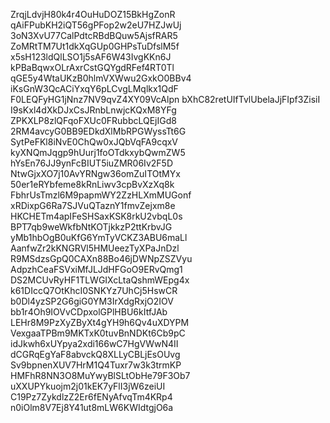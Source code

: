 ZrqjLdvjH80k4r4OuHuDOZ15BkHgZonR
qAiFPubKH2iQT56gPFop2w2eU7HZJwUj
3oN3XvU77CalPdtcRBdBQuw5AjsfRAR5
ZoMRtTM7Ut1dkXqGUp0GHPsTuDfslM5f
x5sH123ldQlLSO1j5sAF6W43IvgKKn6J
kPBaBqwxOLrAxrCstGQYgdRFef4RT0Tl
qGE5y4WtaUKzB0hlmVXWwu2GxkO0BBv4
iKsGnW3QcACiYxqY6pLCvgLMqlkx1QdF
F0LEQFyHG1jNnz7NV9qvZ4XY09VcAlpn
bXhC82retUIfTvlUbelaJjFIpf3ZisiI
I9sKxl4dXkDJxCsJRnbLnwjcKQxM8YFg
ZPKXLP8zlQFqoFXUc0FRubbcLQEjIGd8
2RM4avcyG0BB9EDkdXlMbRPGWyssTt6G
SytPeFKl8iNvE0ChQw0xJQbVqFA9cqxV
kyXNQmJqgp9hUurj1foOTdkxybQwmZW5
hYsEn76JJ9ynFcBIUT5iuZMR06Iv2F5D
NtwGjxXO7j10AvYRNgw36omZuITOtMYx
50er1eRYbfeme8kRnLiwv3cpBvXzXq8k
FbhrUsTmzl6M9papmWY2ZzHLXmMUGonf
xRDixpG6Ra7SJVuQTaznY1fmvZejxm8e
HKCHETm4apIFeSHSaxKSK8rkU2vbqL0s
BPT7qb9weWkfbNtKOTjkkzP2ttKrbvJG
yMb1hbOgB0uKfG6YmTyVCKZ3ABU6maLl
AanfwZr2kKNGRVl5HMUeezTyXPaJnDzl
R9MSdzsGpQ0CAXn88Bo46jDWNpZSZVyu
AdpzhCeaFSVxiMfJLJdHFGoO9ERvQmg1
DS2MCUvRyHF1TLWGIXcLtaQshmWEpg4x
k61DIccQ7OtKhcI0SNKYz7UhCj5HswCR
b0Dl4yzSP2G6giG0YM3IrXdgRxjO2IOV
bb1r4Oh9IOVvCDpxolGPlHBU6kItfJAb
LEHr8M9PzXyZByXt4gYH9h6Qv4uXDYPM
VexgaaTPBm9MKTxK0tuvBnNDKt6Cb9pC
idJkwh6xUYpya2xdi166wC7HgVWwN4II
dCGRqEgYaF8abvckQ8XLLyCBLjEsOUvg
Sv9bpnenXUV7HrM1Q4Tuxr7w3k3trmKP
HMFhR8NN3O8MuYwyBlSLtObHe79F3Ob7
uXXUPYkuojm2j01kEK7yFlI3jW6zeiUI
C19Pz7ZykdlzZ2Er6fENyAfvqTm4KRp4
n0iOlm8V7Ej8Y41ut8mLW6KWIdtgjO6a
